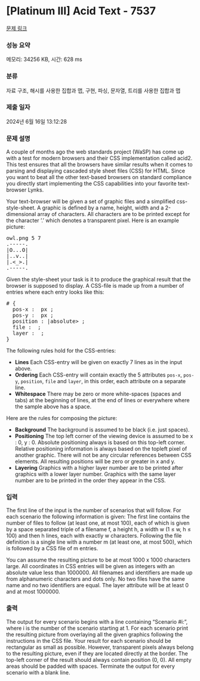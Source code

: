 # [Platinum III] Acid Text - 7537 

[문제 링크](https://www.acmicpc.net/problem/7537) 

### 성능 요약

메모리: 34256 KB, 시간: 628 ms

### 분류

자료 구조, 해시를 사용한 집합과 맵, 구현, 파싱, 문자열, 트리를 사용한 집합과 맵

### 제출 일자

2024년 6월 16일 13:12:28

### 문제 설명

<p>A couple of months ago the web standards project (WaSP) has come up with a test for modern browsers and their CSS implementation called acid2. This test ensures that all the browsers have similar results when it comes to parsing and displaying cascaded style sheet files (CSS) for HTML. Since you want to beat all the other text-based browsers on standard compliance you directly start implementing the CSS capabilities into your favorite text-browser Lynks.</p>

<p>Your text-browser will be given a set of graphic files and a simplified css-style-sheet. A graphic is defined by a name, height, width and a 2-dimensional array of characters. All characters are to be printed except for the character ’.’ which denotes a transparent pixel. Here is an example picture:</p>

<pre>owl.png 5 7
.-----.
|O...O|
|..v..|
|.<_>.|
.-----.</pre>

<p>Given the style-sheet your task is it to produce the graphical result that the browser is supposed to display. A CSS-file is made up from a number of entries where each entry looks like this:</p>

<pre>#<id> {
  pos-x : <x> px ;
  pos-y : <y> px ;
  position : <relative = <id of graphic>|absolute> ;
  file : <filename> ;
  layer : <layer-number> ;
}
</pre>

<p>The following rules hold for the CSS-entries:</p>

<ul>
	<li><strong>Lines</strong> Each CSS-entry will be given on exactly 7 lines as in the input above.</li>
	<li><strong>Ordering</strong> Each CSS-entry will contain exactly the 5 attributes <code>pos-x</code>, <code>pos-y</code>, <code>position</code>, <code>file</code> and <code>layer</code>, in this order, each attribute on a separate line.</li>
	<li><strong>Whitespace</strong> There may be zero or more white-spaces (spaces and tabs) at the beginning of lines, at the end of lines or everywhere where the sample above has a space.</li>
</ul>

<p>Here are the rules for composing the picture:</p>

<ul>
	<li><strong>Background</strong> The background is assumed to be black (i.e. just spaces).</li>
	<li><strong>Positioning</strong> The top left corner of the viewing device is assumed to be x : 0, y : 0. Absolute positioning always is based on this top-left corner. Relative positioning information is always based on the topleft pixel of another graphic. There will not be any circular references between CSS elements. All resulting positions will be zero or greater in x and y.</li>
	<li><strong>Layering</strong> Graphics with a higher layer number are to be printed after graphics with a lower layer number. Graphics with the same layer number are to be printed in the order they appear in the CSS.</li>
</ul>

### 입력 

 <p>The first line of the input is the number of scenarios that will follow. For each scenario the following information is given: The first line contains the number of files to follow (at least one, at most 100), each of which is given by a space separated triple of a filename f, a height h, a width w (1 ≤ w, h ≤ 100) and then h lines, each with exactly w characters. Following the file definition is a single line with a number m (at least one, at most 500), which is followed by a CSS file of m entries.</p>

<p>You can assume the resulting picture to be at most 1000 x 1000 characters large. All coordinates in CSS entries will be given as integers with an absolute value less than 1000000. All filenames and identifiers are made up from alphanumeric characters and dots only. No two files have the same name and no two identifiers are equal. The layer attribute will be at least 0 and at most 1000000.</p>

### 출력 

 <p>The output for every scenario begins with a line containing “Scenario #i:”, where i is the number of the scenario starting at 1. For each scenario print the resulting picture from overlaying all the given graphics following the instructions in the CSS file. Your result for each scenario should be rectangular as small as possible. However, transparent pixels always belong to the resulting picture, even if they are located directly at the border. The top-left corner of the result should always contain position (0, 0). All empty areas should be padded with spaces. Terminate the output for every scenario with a blank line.</p>

